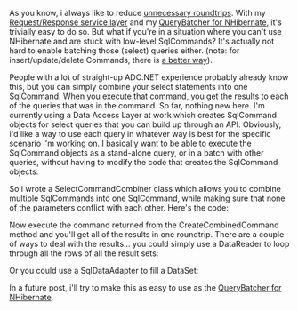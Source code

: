 As you know, i always like to reduce <a href="http://davybrion.com/blog/2008/07/batching/">unnecessary roundtrips</a>.  With my <a href="http://davybrion.com/blog/2008/07/the-request-response-service-layer/">Request/Response service layer</a> and my <a href="http://davybrion.com/blog/2008/06/the-query-batcher/">QueryBatcher for NHibernate</a>, it's trivially easy to do so. But what if you're in a situation where you can't use NHibernate and are stuck with low-level SqlCommands? It's actually not hard to enable batching those (select) queries either.  (note: for insert/update/delete Commands, there is <a href="http://www.ayende.com/Blog/archive/2006/09/14/7275.aspx">a better way</a>).

People with a lot of straight-up ADO.NET experience probably already know this, but you can simply combine your select statements into one SqlCommand.  When you execute that command, you get the results to each of the queries that was in the command.  So far, nothing new here.  I'm currently using a Data Access Layer at work which creates SqlCommand objects for select queries that you can build up through an API.  Obviously, i'd like a way to use each query in whatever way is best for the specific scenario i'm working on.  I basically want to be able to execute the SqlCommand objects as a stand-alone query, or in a batch with other queries, without having to modify the code that creates the SqlCommand objects.  

So i wrote a SelectCommandCombiner class which allows you to combine multiple SqlCommands into one SqlCommand, while making sure that none of the parameters conflict with each other.  Here's the code:

<script src="https://gist.github.com/3676387.js?file=s1.cs"></script>

Now execute the command returned from the CreateCombinedCommand method and you'll get all of the results in one roundtrip. There are a couple of ways to deal with the results... you could simply use a DataReader to loop through all the rows of all the result sets:

<script src="https://gist.github.com/3676387.js?file=s2.cs"></script>

Or you could use a SqlDataAdapter to fill a DataSet:

<script src="https://gist.github.com/3676387.js?file=s3.cs"></script>

In a future post, i'll try to make this as easy to use as the <a href="http://davybrion.com/blog/2008/06/the-query-batcher/">QueryBatcher for NHibernate</a>.
